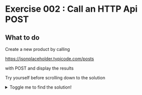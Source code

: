 
#  Exercise 002 : Call an HTTP Api POST

## What to do

Create a new product  by calling 

https://jsonplaceholder.typicode.com/posts

 with POST and display the results


Try yourself before scrolling down to the solution
<details>
<summary>Toggle me to find the solution!</summary>
<details>
<summary>
Click on <b>Exit</b> 
</summary>

This looks like this **before click**


![Exit](@site/static/img/exercises/ex2/Exit-before.png) 

and **after click**
![Exit](@site/static/img/exercises/ex2/Exit-after.png)
 
</details><details>
<summary>
Click on <b>the menu in right of Save Local</b> 
</summary>

This looks like this **before click**


![the menu in right of Save Local](@site/static/img/exercises/ex2/Save-Local-before.png) 

and **after click**
![the menu in right of Save Local](@site/static/img/exercises/ex2/Save-Local-after.png)
 
</details><details>
<summary>
Click on <b>Clear Blocks</b> 
</summary>

This looks like this **before click**


![Clear Blocks](@site/static/img/exercises/ex2/Clear-Blocks-before.png) 

and **after click**
![Clear Blocks](@site/static/img/exercises/ex2/Clear-Blocks-after.png)
 
</details><details>
<summary>
Click on <b>Object</b> 
</summary>

This looks like this **before click**


![Object](@site/static/img/exercises/ex2/Object-before.png) 

and **after click**
![Object](@site/static/img/exercises/ex2/Object-after.png)
 
</details><details>
<summary>
Do <b>drag block with create object</b> 
</summary>

This looks like this **before click**


![drag block with create object](@site/static/img/exercises/ex2/drag-block-with-create-object-before.png) 

and **after click**
![drag block with create object](@site/static/img/exercises/ex2/drag-block-with-create-object-after.png)
 
</details><details>
<summary>
Click on <b>REST Requests</b> 
</summary>

This looks like this **before click**


![REST Requests](@site/static/img/exercises/ex2/REST-Requests-before.png) 

and **after click**
![REST Requests](@site/static/img/exercises/ex2/REST-Requests-after.png)
 
</details><details>
<summary>
Do <b>drag block with httprequest  and modify to post</b> 
</summary>

This looks like this **before click**


![drag block with httprequest  and modify to post](@site/static/img/exercises/ex2/drag-block-with-httprequest--and-modify-to-post-before.png) 

and **after click**
![drag block with httprequest  and modify to post](@site/static/img/exercises/ex2/drag-block-with-httprequest--and-modify-to-post-after.png)
 
</details><details>
<summary>
Click on <b>Execute</b> 
</summary>

This looks like this **before click**


![Execute](@site/static/img/exercises/ex2/Execute-before.png) 

and **after click**
![Execute](@site/static/img/exercises/ex2/Execute-after.png)
 
</details>

</details>

